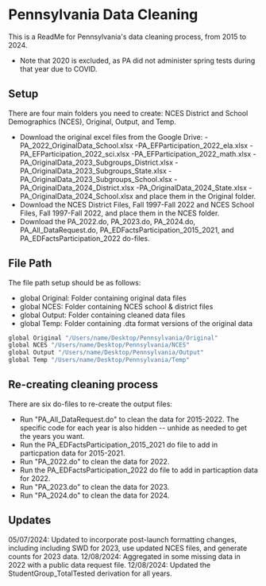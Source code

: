 
# Pennsylvania Data Cleaning

This is a ReadMe for Pennsylvania's data cleaning process, from 2015 to 2024.
* Note that 2020 is excluded, as PA did not administer spring tests during that year due to COVID.


## Setup

There are four main folders you need to create: NCES District and School Demographics (NCES), Original, Output, and Temp.
- Download the original excel files from the Google Drive:
      -PA_2022_OriginalData_School.xlsx
      -PA_EFParticipation_2022_ela.xlsx
      -PA_EFParticipation_2022_sci.xlsx
      -PA_EFParticipation_2022_math.xlsx
      -PA_OriginalData_2023_Subgroups_District.xlsx
      -PA_OriginalData_2023_Subgroups_State.xlsx
      -PA_OriginalData_2023_Subgroups_School.xlsx
      -PA_OriginalData_2024_District.xlsx
      -PA_OriginalData_2024_State.xlsx
      -PA_OriginalData_2024_School.xlsx
  and place them in the Original folder.
- Download the NCES District Files, Fall 1997-Fall 2022 and NCES School Files, Fall 1997-Fall 2022, and place them in the NCES folder.
- Download the PA_2022.do, PA_2023.do, PA_2024.do, PA_All_DataRequest.do, PA_EDFactsParticipation_2015_2021, and PA_EDFactsParticipation_2022 do-files.
   
## File Path

The file path setup should be as follows: 

- global Original: Folder containing original data files
- global NCES: Folder containing NCES school & district files
- global Output: Folder containing cleaned data files
- global Temp: Folder containing .dta format versions of the original data

```bash
global Original "/Users/name/Desktop/Pennsylvania/Original"
global NCES "/Users/name/Desktop/Pennsylvania/NCES"
global Output "/Users/name/Desktop/Pennsylvania/Output"
global Temp "/Users/name/Desktop/Pennsylvania/Temp"
```
## Re-creating cleaning process

There are six do-files to re-create the output files: 
- Run "PA_All_DataRequest.do" to clean the data for 2015-2022. The specific code for each year is also hidden -- unhide as needed to get the years you want.
- Run the PA_EDFactsParticipation_2015_2021 do file to add in particpation data for 2015-2021.
-  Run "PA_2022.do" to clean the data for 2022.
- Run the PA_EDFactsParticipation_2022 do file to add in particaption data for 2022.
- Run "PA_2023.do" to clean the data for 2023.
- Run "PA_2024.do" to clean the data for 2024.

## Updates

05/07/2024: Updated to incorporate post-launch formatting changes, including including SWD for 2023, use updated NCES files, and generate counts for 2023 data.
12/08/2024: Aggregated in some missing data in 2022 with a public data request file.
12/08/2024: Updated the StudentGroup_TotalTested derivation for all years.
